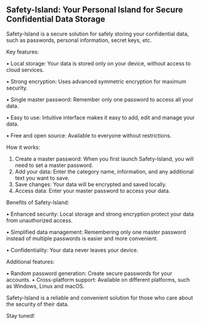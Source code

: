 ## Safety-Island: Your Personal Island for Secure Confidential Data Storage

Safety-Island is a secure solution for safely storing your confidential data, such as passwords, personal information, secret keys, etc.

Key features:

• Local storage: Your data is stored only on your device, without access to cloud services.

• Strong encryption: Uses advanced symmetric encryption for maximum security.

• Single master password: Remember only one password to access all your data.

• Easy to use: Intuitive interface makes it easy to add, edit and manage your data.

• Free and open source: Available to everyone without restrictions.

How it works:

1. Create a master password: When you first launch Safety-Island, you will need to set a master password.
2. Add your data: Enter the category name, information, and any additional text you want to save.
3. Save changes: Your data will be encrypted and saved locally.
4. Access data: Enter your master password to access your data.

Benefits of Safety-Island:

• Enhanced security: Local storage and strong encryption protect your data from unauthorized access.

• Simplified data management: Remembering only one master password instead of multiple passwords is easier and more convenient.

• Confidentiality: Your data never leaves your device.

Additional features:

• Random password generation: Create secure passwords for your accounts.
• Cross-platform support: Available on different platforms, such as Windows, Linux and macOS.

Safety-Island is a reliable and convenient solution for those who care about the security of their data.

Stay tuned!
